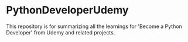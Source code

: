 # PythonDeveloperUdemy

This repository is for summarizing all the learnings for 'Become a Python Developer' from Udemy and related projects.